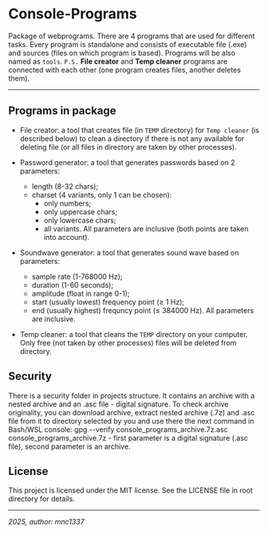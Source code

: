 # Console-Programs

Package of webprograms. There are 4 programs that are used for different tasks. Every program is standalone and consists of executable file (.exe) and sources (files on which program is based). Programs will be also named as `tools`.
`P.S.` **File creator** and **Temp cleaner** programs are connected with each other (one program creates files, another deletes them).

---

## Programs in package

- File creator: a tool that creates file (in `TEMP` directory) for `Temp cleaner` (is described below) to clean a directory if there is not any available for deleting file (or all files in directory are taken by other processes).

- Password generator: a tool that generates passwords based on 2 parameters:
    - length (8-32 chars);
    - charset (4 variants, only 1 can be chosen):
        - only numbers;
        - only uppercase chars;
        - only lowercase chars;
        - all variants.
    All parameters are inclusive (both points are taken into account).

- Soundwave generator: a tool that generates sound wave based on parameters:
    - sample rate (1-768000 Hz);
    - duration (1-60 seconds);
    - amplitude (float in range 0-1);
    - start (usually lowest) frequency point (≥ 1 Hz);
    - end (usually highest) frequncy point (≤ 384000 Hz).
    All parameters are inclusive.

- Temp cleaner: a tool that cleans the `TEMP` directory on your computer. Only free (not taken by other processes) files will be deleted from directory.

## Security

There is a security folder in projects structure. It contains an archive with a nested archive and an .asc file - digital signature. To check archive originality, you can download archive, extract nested archive (.7z) and .asc file from it to directory selected by you and use there the next command in Bash/WSL console: gpg --verify console_programs_archive.7z.asc console_programs_archive.7z - first parameter is a digital signature (.asc file), second parameter is an archive.

## License

This project is licensed under the MIT license. See the LICENSE file in root directory for details.

---

*2025, author: mnc1337*